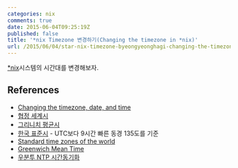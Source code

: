 ```yaml
---
categories: nix
comments: true
date: 2015-06-04T09:25:19Z
published: false
title: '*nix Timezone 변경하기(Changing the timezone in *nix)'
url: /2015/06/04/star-nix-timezone-byeongyeonghagi-changing-the-timezone-in-star-nix/
---
```


[*nix](http://en.wikipedia.org/wiki/Unix-like)시스템의 시간대를 변경해보자.

## References
* [Changing the timezone, date, and time](http://www.hypexr.org/linux_date_time_help.php)
* [협정 세계시](http://ko.wikipedia.org/wiki/%ED%98%91%EC%A0%95_%EC%84%B8%EA%B3%84%EC%8B%9C)
* [그리니치 평균시](http://ko.wikipedia.org/wiki/%EA%B7%B8%EB%A6%AC%EB%8B%88%EC%B9%98_%ED%8F%89%EA%B7%A0%EC%8B%9C)
* [한국 표준시](http://ko.wikipedia.org/wiki/%ED%95%9C%EA%B5%AD_%ED%91%9C%EC%A4%80%EC%8B%9C) - UTC보다 9시간 빠른 동경 135도를 기준
* [Standard time zones of the world](http://ko.wikipedia.org/wiki/UTC%2B09#/media/File:Timezone_plus_9_UTC.png)
* [Greenwich Mean Time](http://wwp.greenwichmeantime.com/)
* [우분투 NTP 시간동기화](http://webdir.tistory.com/208)
